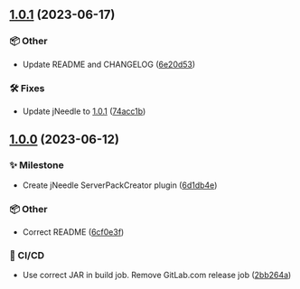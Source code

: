## [1.0.1](https://git.griefed.de/Griefed/spc-jneedle-plugin/compare/1.0.0...1.0.1) (2023-06-17)


### 📦 Other

* Update README and CHANGELOG ([6e20d53](https://git.griefed.de/Griefed/spc-jneedle-plugin/commit/6e20d53a56b3a701937c377940e6b3ab87029bef))


### 🛠 Fixes

* Update jNeedle to [1.0.1](https://github.com/KosmX/jneedle/releases/tag/1.0.1) ([74acc1b](https://git.griefed.de/Griefed/spc-jneedle-plugin/commit/74acc1b8bf9be5534b34f448dd6828fcdea1e4a5))

## [1.0.0](https://git.griefed.de/Griefed/spc-jneedle-plugin/compare/...1.0.0) (2023-06-12)


### ✨ Milestone

* Create jNeedle ServerPackCreator plugin ([6d1db4e](https://git.griefed.de/Griefed/spc-jneedle-plugin/commit/6d1db4eec72816857227dc4a38e03a47e6f38985))


### 📦 Other

* Correct README ([6cf0e3f](https://git.griefed.de/Griefed/spc-jneedle-plugin/commit/6cf0e3f138b719d3c663606a9135bacd95834978))


### 🦊 CI/CD

* Use correct JAR in build job. Remove GitLab.com release job ([2bb264a](https://git.griefed.de/Griefed/spc-jneedle-plugin/commit/2bb264a11513c72ed0f159561cb60733f3f50a42))
